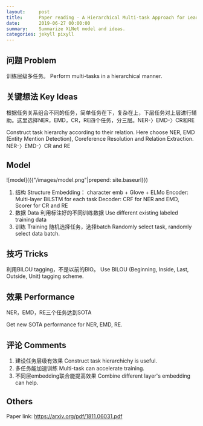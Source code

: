 ```yaml
---
layout:     post
title:      Paper reading - A Hierarchical Multi-task Approach for Learning Embeddings from Semantic Tasks
date:       2019-06-27 00:00:00
summary:    Summarize XLNet model and ideas.
categories: jekyll pixyll
---
```


## 问题 Problem

训练层级多任务。
Perform multi-tasks in a hierarchical manner.

## 关键想法 Key Ideas

根据任务关系组合不同的任务，简单任务在下，复杂在上，下层任务对上层进行辅助。这里选择NER，EMD，CR，RE四个任务，分三层。NER-〉EMD-〉CR和RE

Construct task hierarchy according to their relation. Here choose NER, EMD (Entity Mention Detection), Coreference Resolution and Relation Extraction. NER-〉EMD-〉CR and RE

## Model



![model]({{"/images/model.png"|prepend: site.baseurl}})

1. 结构 Structure
   Embedding： character emb + Glove + ELMo
   Encoder: Multi-layer BiLSTM for each task
   Decoder: CRF for NER and EMD, Scorer for CR and RE
2. 数据 Data
   利用标注好的不同训练数据
   Use different existing labeled training data
3. 训练 Training
   随机选择任务，选择batch
   Randomly select task, randomly select data batch.

## 技巧 Tricks

利用BILOU tagging，不是以前的BIO。
Use BILOU (Beginning, Inside, Last, Outside, Unit) tagging scheme.

## 效果 Performance

NER，EMD，RE三个任务达到SOTA

Get new SOTA performance for NER, EMD, RE.

## 评论 Comments

1. 建设任务层级有效果 Construct task hierarchichy is useful.
2. 多任务能加速训练 Multi-task can accelerate training.
3. 不同层embedding联合能提高效果 Combine different layer's embedding can help.

## Others

Paper link: <https://arxiv.org/pdf/1811.06031.pdf>

